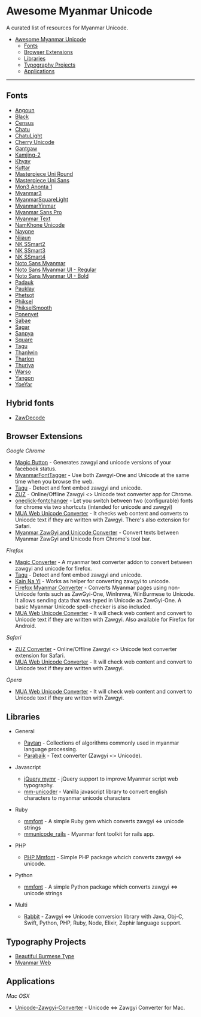 # Awesome Myanmar Unicode

A curated list of resources for Myanmar Unicode.

- [Awesome Myanmar Unicode](#awesome-myanmar-unicode)
  - [Fonts](#fonts)
  - [Browser Extensions](#browser-extensions)
  - [Libraries](#libraries)
  - [Typography Projects](#typography-projects)
  - [Applications](#applications)

---

## Fonts

* [Angoun](https://github.com/khmertype/Angoun)
* [Black](https://github.com/khmertype/MyanmarBlack)
* [Census](https://www.dropbox.com/s/el88jmvu2mkr28r/mmrCensus.v5.minbe5.ttf?dl=1)
* [Chatu](https://github.com/khmertype/Chatu)
* [ChatuLight](https://github.com/khmertype/ChatuLight)
* [Cherry Unicode](https://www.dropbox.com/s/bmqpcm8iomgom0w/Cherry%20Unicode.ttf?dl=0)
* [Gantgaw](https://github.com/khmertype/Gantgaw)
* [Kamjing-2](https://www.dropbox.com/s/t20u1keu4cme4uc/Kamjing-2.ttf)
* [Khyay](https://github.com/khmertype/Khyay)
* [Kuttar](https://github.com/khmertype/Kuttar)
* [Masterpiece Uni Round](http://prahita.sourceforge.net/files/win8/MasterpieceUniRound.ttf)
* [Masterpiece Uni Sans](http://prahita.sourceforge.net/)
* [Mon3 Anonta 1](http://code.google.com/p/mon2uni/downloads/list)
* [Myanmar3](http://code.google.com/p/myanmar3source/)
* [MyanmarSquareLight](https://github.com/khmertype/MyanmarSquareLight)
* [MyanmarYinmar](https://github.com/khmertype/MyanmarYinmar)
* [Myanmar Sans Pro](http://fonts.gstatic.com/ea/myanmarsanspro/v4/download.zip)
* [Myanmar Text](https://www.microsoft.com/typography/fonts/font.aspx?FMID=2143)
* [NamKhone Unicode](https://www.dropbox.com/s/wdyp2kgkgjxvix0/NamKhoneUnicode.ttf)
* [Nayone](https://github.com/khmertype/Nayone)
* [Nijaun](https://github.com/khmertype/Njaun)
* [NK SSmart2](https://www.dropbox.com/s/gg6nn6yq2wxb2ov/NK%20SSmart2.ttf)
* [NK SSmart3](https://www.dropbox.com/s/lptg4ucrgp94zq8/NK_SSmart3.ttf)
* [NK SSmart4](https://www.dropbox.com/s/uqyo5gi2gelsxfo/NK_SSmart4.ttf)
* [Noto Sans Myanmar](http://www.google.com/get/noto/#/family/noto-sans-mymr)
* [Noto Sans Myanmar UI - Regular](https://noto.googlecode.com/git/fonts/individual/unhinted/NotoSansMyanmarUI-Regular.ttf)
* [Noto Sans Myanmar UI - Bold](https://noto.googlecode.com/git/fonts/individual/unhinted/NotoSansMyanmarUI-Bold.ttf)
* [Padauk](http://scripts.sil.org/cms/scripts/page.php?site_id=nrsi&id=Padauk)
* [Pauklay](https://github.com/khmertype/Pauklay)
* [Phetsot](https://github.com/khmertype/Phetsot)
* [Phiksel](https://github.com/khmertype/Phiksel)
* [PhikselSmooth](https://github.com/khmertype/PhikselSmooth)
* [Ponenyet](https://github.com/khmertype/Ponenyet)
* [Sabae](https://github.com/khmertype/Sabae)
* [Sagar](https://github.com/khmertype/Sagar)
* [Sanpya](https://github.com/khmertype/Sanpya)
* [Square](https://github.com/khmertype/Square)
* [Tagu](https://github.com/khmertype/Tagu)
* [Thanlwin](https://github.com/thanlwinsoft/thanlwinfont/releases)
* [Tharlon](https://code.google.com/p/tharlon-font/)
* [Thuriya](https://github.com/khmertype/Thuriya)
* [Warso](https://github.com/khmertype/Waso)
* [Yangon](http://khnews.info/fonts/Yangon.ttf)
* [YoeYar](http://www.mmunicode.org/news/yoeyarfont)

## Hybrid fonts
* [ZawDecode](http://guides.mmunicode.org/index.php/File:ZawDecode1.1_for_Windows01.ttf)

## Browser Extensions

*Google Chrome*

* [Magic Button](https://chrome.google.com/webstore/detail/magic-button/anonbddkeifgmiekhengieaajehcpdcg) - Generates zawgyi and unicode versions of your facebook status.
* [MyanmarFontTagger](https://chrome.google.com/webstore/detail/myanmarfonttagger/ildjeipiccodnhbpjebhhodledejdeip) - Use both Zawgyi-One and Unicode at the same time when you browse the web.
* [Tagu](https://chrome.google.com/webstore/detail/tagu/ddjpcdpfemhkibhpmgcdbfajdhgpegdk) - Detect and font embed zawgyi and unicode.
* [ZUZ](https://chrome.google.com/webstore/detail/zuz/eaonjjaifdnimemboemfipieiohpfggo) - Online/Offline Zawgyi <> Unicode text converter app for Chrome.
* [oneclick-fontchanger](https://chrome.google.com/webstore/detail/oneclick-fontchanger/lcibcnkknknmafeamdfcjlidodipfffe) - Let you switch between two (configurable) fonts for chrome via  two shortcuts (intended for unicode and zawgyi)
* [MUA Web Unicode Converter](https://chrome.google.com/webstore/detail/mua-web-unicode-converter/jnmdbgnckbbmblkbammnfagdmikchhnp?hl=en) - It checks web content and converts to Unicode text if they are written with Zawgyi. There's also extension for Safari.
* [Myanmar ZawGyi and Unicode Converter](https://chrome.google.com/webstore/detail/myanmar-zawgyi-and-unicod/elnngfdiiddneiinllplklpadfogajck) - Convert texts between Myanmar ZawGyi and Unicode from Chrome's tool bar.

*Firefox*

* [Magic Converter](https://addons.mozilla.org/en-US/firefox/addon/magicconverter/) - A myanmar text converter addon to convert between zawgyi and unicode for firefox.
* [Tagu](https://addons.mozilla.org/en-US/firefox/addon/tagu/) - Detect and font embed zawgyi and unicode.
* [Kain Na Yi](https://addons.mozilla.org/en-US/firefox/addon/kain-na-yi-plug-in/) - Works as helper for converting zawgyi to unicode.
* [Firefox Myanmar Converter](https://github.com/thanlwinsoft/firefoxmyext) - Converts Myanmar pages using non-Unicode fonts such as ZawGyi-One, WinInnwa, WinBurmese to Unicode. It allows sending data that was typed in Unicode as ZawGyi-One. A basic Myanmar Unicode spell-checker is also included.
* [MUA Web Unicode Converter](https://addons.mozilla.org/en-US/firefox/addon/mua-web-unicode-converter/) - It will check web content and convert to Unicode text if they are written with Zawgyi. Also available for Firefox for Android.

*Safari*

* [ZUZ Converter](http://cl.ly/aX6v/download/ZUZ%20Converter.safariextz) - Online/Offline Zawgyi <> Unicode text converter extension for Safari.
* [MUA Web Unicode Converter](http://cl.ly/c26M/download/MUA%20Web%20Unicode%20Converter.safariextz) - It will check web content and convert to Unicode text if they are written with Zawgyi.

*Opera*

* [MUA Web Unicode Converter](https://addons.opera.com/en-gb/extensions/details/mua-web-unicode-converter/) - It will check web content and convert to Unicode text if they are written with Zawgyi.

## Libraries

* General
  - [Paytan](https://github.com/trhura/paytan) - Collections of algorithms commonly used in myanmar language processing.
  - [Parabaik](https://github.com/ngwestar/parabaik) - Text converter (Zawgyi <> Unicode).

* Javascript
  - [jQuery mymr](https://github.com/andjc/jquery.mymr) - jQuery support to
    improve Myanmar script web typography.
  - [mm-unicoder](https://github.com/ha-shine/mm-unicoder) - Vanilla javascript library to convert english characters to myanmar unicode characters

* Ruby
  - [mmfont](https://github.com/yelinaung/mmfont) - A simple Ruby gem which converts zawgyi <=> unicode strings
  - [mmunicode_rails](https://github.com/dreamingblackcat/mmunicode_rails) - Myanmar font toolkit for rails app.

* PHP
  - [PHP Mmfont](https://github.com/setkyar/mmfont) - Simple PHP package whcich converts zawgyi <=> unicode.

* Python
  - [mmfont](https://github.com/khzaw/mmfont) - A simple Python package which converts zawgyi <=> unicode strings

* Multi
  - [Rabbit](https://github.com/Rabbit-Converter) - Zawgyi <=> Unicode conversion library with Java, Obj-C, Swift, Python, PHP, Ruby, Node, Elixir, Zephir language support.


## Typography Projects

- [Beautiful Burmese Type](https://khzaw.github.io/beautiful-burmese-type/)
- [Myanmar Web](https://github.com/enabling-languages/myanmarweb)



## Applications

*Mac OSX*

* [Unicode-Zawgyi-Converter](https://github.com/saturngod/Unicode-Zawgyi-Converter/releases) - Unicode <=> Zawgyi Converter for Mac.
